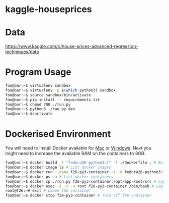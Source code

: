 # kaggle-houseprices

# Data
https://www.kaggle.com/c/house-prices-advanced-regression-techniques/data

# Program Usage
```bash
foo@bar:~$ virtualenv sandbox
foo@bar:~$ virtualenv -p $(which python3) sandbox
foo@bar:~$ source sandbox/bin/activate
foo@bar:~$ pip install -r requirements.txt 
foo@bar:~$ chmod 700 ./run.py
foo@bar:~$ python3 ./run.py dev
foo@bar:~$ deactivate
```

# Dockerised Environment
You will need to install Docker available for [Mac](https://hub.docker.com/editions/community/docker-ce-desktop-mac) or [Windows](https://hub.docker.com/editions/community/docker-ce-desktop-windows).
Next you might need to increase the available RAM on the containers to 8GB.


```bash
foo@bar:~$ docker build -t "fedora26-python3:1" -f ./Dockerfile . # Build docker image
foo@bar:~$ docker image ls # List docker images
foo@bar:~$ docker run --name f26-py3-container -t -d fedora26-python3:1 bash # Deploy and run container
foo@bar:~$ docker ps -a # List docker containers
foo@bar:~$ docker cp ./run.py f26-py3-container:/opt/app-root/src # Copy files on to container
foo@bar:~$ docker exec -i -t -u root f26-py3-container /bin/bash # Log in to container
root@f26:~# exit # Leave the container
foo@bar:~$ docker stop f26-py3-container # Turn off the container
```
